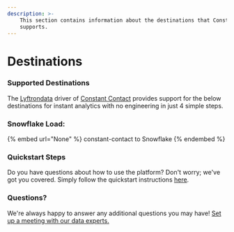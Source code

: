 ```yaml
---
description: >-
    This section contains information about the destinations that Constant Contact
    supports.
---
```


# Destinations

### Supported Destinations

The [Lyftrondata](https://www.lyftrondata.com/) driver of [Constant Contact](None) provides support for the below destinations for instant analytics with no engineering in just 4 simple steps.

### Snowflake Load:

{% embed url="None" %}
constant-contact to Snowflake
{% endembed %}

### Quickstart Steps

Do you have questions about how to use the platform? Don't worry; we've got you covered. Simply follow the quickstart instructions [here](README.md).

### Questions? <a href="#questions" id="questions"></a>

We're always happy to answer any additional questions you may have! [Set up a meeting with our data experts.](https://www.lyftrondata.com/book-a-meeting/)
